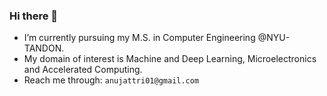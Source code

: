 ### Hi there 👋


* I’m currently pursuing my M.S. in Computer Engineering @NYU-TANDON.
* My domain of interest is Machine and Deep Learning, Microelectronics and Accelerated Computing.
* Reach me through: `anujattri01@gmail.com`
